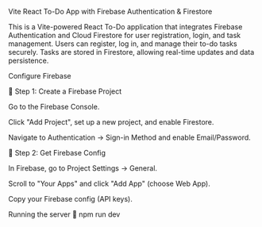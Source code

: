Vite React To-Do App with Firebase Authentication & Firestore

This is a Vite-powered React To-Do application that integrates Firebase Authentication and Cloud Firestore for user registration, login, and task management. Users can register, log in, and manage their to-do tasks securely. Tasks are stored in Firestore, allowing real-time updates and data persistence.

Configure Firebase

🔹 Step 1: Create a Firebase Project

Go to the Firebase Console.

Click "Add Project", set up a new project, and enable Firestore.

Navigate to Authentication → Sign-in Method and enable Email/Password.

🔹 Step 2: Get Firebase Config

In Firebase, go to Project Settings → General.

Scroll to "Your Apps" and click "Add App" (choose Web App).

Copy your Firebase config (API keys).

Running the server 
🔹 npm run dev 
